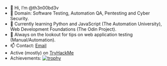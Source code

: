 - 👋 Hi, I’m @th3n00bd3v
- 👀 Domain: Software Testing, Automation QA, Pentesting and Cyber Security.
- 🌱 Currently learning Python and JavaScript (The Automation University), Web Development Foundations (The Odin Project).
- 💞️ Always on the lookout for tips on web application testing (Manual/Automation).
- 📫 Contact: [Email](sabarishiyer2010@gmail.com)
- Active (mostly) on [TryHackMe](https://tryhackme.com/p/zabilac)
- Achievements: 
[![trophy](https://github-profile-trophy.vercel.app/?username=th3n00bd3v)](https://github.com/ryo-ma/github-profile-trophy)
  
<!---
th3n00bd3v/th3n00bd3v is a ✨ special ✨ repository because its `README.md` (this file) appears on your GitHub profile.
You can click the Preview link to take a look at your changes.
--->
